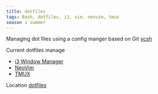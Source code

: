 ```yaml
---
title: dotfiles
tags: Bash, dotfiles, i3, vim, neovim, tmux
season : summer
---
```

Managing dot files using a config manger based on Git [vcsh](https://github.com/RichiH/vcsh)

Current dotfiles manage

* [i3 Window Manager](i3%20Window%20Manager)
* [NeoVim](NeoVIM)
* [TMUX](TMUX)

Location [dotfiles](https://gitlab.com/geoffcorey/dotfiles)
